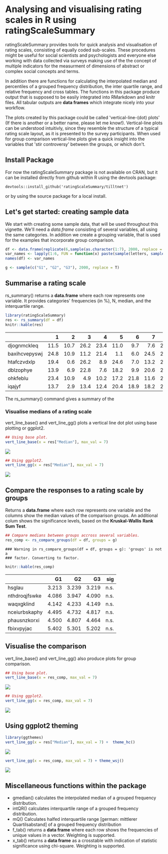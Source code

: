 # Analysing and visualising rating scales in R using ratingScaleSummary

ratingScaleSummary provides tools for quick analysis and visualisation of rating 
scales, consisting of equally coded sub-scales. These procedures might be useful 
for social scientists and psychologists and everyone else working with data 
collected via surveys making use of the the concept of multiple indicators for
the measurment of dimensions of abstract or complex social concepts and terms. 

In addition there are functions for calculating the interpolated median
and percentiles of a grouped frequency distribution, the inter quartile range,
and relative frequency and cross tables. The functions in this package produce 
output that is supposed to be easily integrated into RMarkdown and knitr files. 
All tabular outputs are **data frames** which integrate nicely into your
workflow.

The plots created by this package could be called 'vertical-line-(dot) plots' (If there is another
or a better name, please let me know!). Vertical-line plots can be understood intuitivly, since
they resemble the structure of a typical rating scale layout, as it is presented to the survey 
participants. When used for group comparison vertical-line plots give a quick insight into the 
variables that 'stir controversy' between the groups, or which don't.


## Install Package

For now the ratingScaleSummary package is not available on CRAN, but it can be
installed directly from github within R using the devtools package:

    devtools::install_github('ratingScaleSummary/tilltnet')

or by using the source package for a local install.

## Let's get started: creating sample data

We start with creating some sample data, that will be used throughout this
vignette. We'll need a *data.frame* consisting of several variables, all using the
same categories. In addition we create a grouping variable, that is used for
the examples that incorporate group comparison.


```r
df <- data.frame(replicate(6,sample(as.character(1:7), 2000, replace = T, prob = sample(1:100/100, 7))))
var_names <- lapply(1:6, FUN = function(x) paste(sample(letters, sample(6:13, 1)), collapse = ""))
names(df) <- var_names

g <- sample(c("G1", "G2", "G3"), 2000, replace = T)
```


## Summarise a rating scale

rs_summary() returns a **data.frame** where each row
represents one variable. It provides categories' frequencies (in %),
N, median, and the interquartile range.

```r
library(ratingScaleSummary)
res <- rs_summary(df = df)
knitr::kable(res)
```

|              |    1|    2|    3|    4|    5|    6|    7|    N| Median| intQR| NA|
|:-------------|----:|----:|----:|----:|----:|----:|----:|----:|------:|-----:|--:|
|djognmckleq   | 11.5| 10.7| 26.2| 23.4| 11.0|  9.7|  7.6| 2000|  3.571| 2.188|  0|
|baxihcvepyswj | 24.8| 10.9| 11.2| 21.4|  1.1|  6.0| 24.5| 2000|  3.643| 4.899|  0|
|htafczvdxlp   | 19.4|  0.6| 26.2|  8.9| 24.6|  7.0| 13.2| 2000|  3.919| 2.616|  0|
|dblzophye     | 13.9|  6.9| 22.8|  7.6| 18.2|  9.9| 20.6| 2000|  4.337| 3.377|  0|
|ohkfeblu      | 23.4| 10.9|  4.9| 10.2| 17.2| 21.8| 11.6| 2000|  4.535| 4.239|  0|
|iqajyf        | 13.7|  2.9| 13.4| 12.4| 20.4| 18.9| 18.2| 2000|  4.869| 3.015|  0|

The rs_summary() command gives a summary of the

### Visualise medians of a rating scale

vert_line_base() and vert_line_gg() plots a vertical line dot plot using base plotting or ggplot2.


```r
## Using base plot.
vert_line_base(x = res["Median"], max_val = 7)
```

![](readme_files/figure-html/unnamed-chunk-3-1.png)<!-- -->

```r
## Using ggplot2.
vert_line_gg(x = res["Median"], max_val = 7)
```

![](readme_files/figure-html/unnamed-chunk-3-2.png)<!-- -->

## Compare the responses to a rating scale by groups

Returns a **data.frame** where each row represents one variable
and the columns show the median values of the comparison groups. An additional
colum shows the significance levels, based on the **Kruskal-Wallis** **Rank**
**Sum** **Test**.



```r
## Compare medians between groups accross several variables.
res_comp <- rs_compare_groups(df = df, groups = g)
```

```
### Warning in rs_compare_groups(df = df, groups = g): 'groups' is not a
### factor. Converting to factor.
```

```r
knitr::kable(res_comp)
```

|                |    G1 |    G2 |   G3  |sig   |
|:-------------- |------:|------:|------:|-----:|
|hsglau          | 3.213 | 3.239 |3.219  |n.s.  |
|nthdroqjfswke   | 4.086 | 3.947 |4.090  |n.s.  |
|waqxgklind      | 4.142 | 4.233 |4.149  |n.s.  |
|nceiurbskaphy   | 4.495 | 4.732 |4.817  |n.s.  |
|phausnzkorxi    | 4.500 | 4.807 |4.464  |n.s.  |
|fbixvpyjac      | 5.402 | 5.301 |5.202  |n.s.  |

## Visualise the comparison

vert_line_base() and vert_line_gg() also produce plots for group comparison.


```r
## Using base plot.
vert_line_base(x = res_comp, max_val = 7)
```

![](readme_files/figure-html/unnamed-chunk-5-1.png)<!-- -->

```r
## Using ggplot2.
vert_line_gg(x = res_comp, max_val = 7)
```

![](readme_files/figure-html/unnamed-chunk-5-2.png)<!-- -->

## Using ggplot2 theming


```r
library(ggthemes)
vert_line_gg(x = res["Median"], max_val = 7) +  theme_hc()
```

![](readme_files/figure-html/unnamed-chunk-6-1.png)<!-- -->

```r
vert_line_gg(x = res_comp, max_val = 7) + theme_wsj()
```

![](readme_files/figure-html/unnamed-chunk-6-2.png)<!-- -->


## Miscellaneous functions within the package

 - gmedian() calculates the interpolated median of a grouped
   frequency distribution.
 - intQR() calculates interquartile range of a grouped frequency
   distribution.
 - mQ() Calculates halfed interquartile range [german: mittlerer 
   Quartilsabstand] of a grouped frequency distribution
 - f_tab() returns a **data frame** where each row shows the
   frequencies of unique values in a vector. Weighting is supported.
 - x_tab() returns a **data frame** as a crosstable with indication of 
   statistic significance using chi-square. Weighting is supported.
